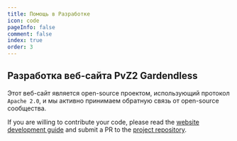 ```yaml
---
title: Помощь в Разработке
icon: code
pageInfo: false
comment: false
index: true
order: 3
---
```


## Разработка веб-сайта PvZ2 Gardendless

Этот веб-сайт является open-source проектом, использующий протокол `Apache 2.0`, и мы активно принимаем обратную связь от open-source сообщества.

If you are willing to contribute your code, please read the [website development guide](../guide/webGuide.md) and submit a PR to the [project repository](https://github.com/Gzh0821/pvzg_site).
